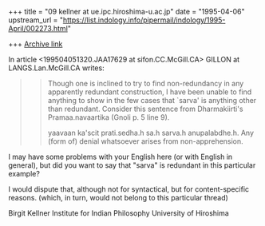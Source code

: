 +++
title = "09 kellner at ue.ipc.hiroshima-u.ac.jp"
date = "1995-04-06"
upstream_url = "https://list.indology.info/pipermail/indology/1995-April/002273.html"

+++
[Archive link](https://list.indology.info/pipermail/indology/1995-April/002273.html)

In article <199504051320.JAA17629 at sifon.CC.McGill.CA>
GILLON at LANGS.Lan.McGill.CA writes:

>> Though one is inclined to try to find non-redundancy in any 
>> apparently redundant construction, I have been unable to find 
>> anything to show in the few cases that `sarva' is anything other 
>> than redundant. Consider this sentence from Dharmakiirti's 
>> Pramaa.navaartika (Gnoli p. 5 line 9).
>> 
>> yaavaan ka'scit prati.sedha.h sa.h sarva.h anupalabdhe.h.
>> Any (form of) denial whatsoever arises from non-apprehension.
>> 
I may have some problems with your English here (or with
English in general), but did you want to say that "sarva"
is redundant in this particular example?

I would dispute that, although not for syntactical, but
for content-specific reasons. (which, in turn, would
not belong to this particular thread)

Birgit Kellner
Institute for Indian Philosophy
University of Hiroshima






